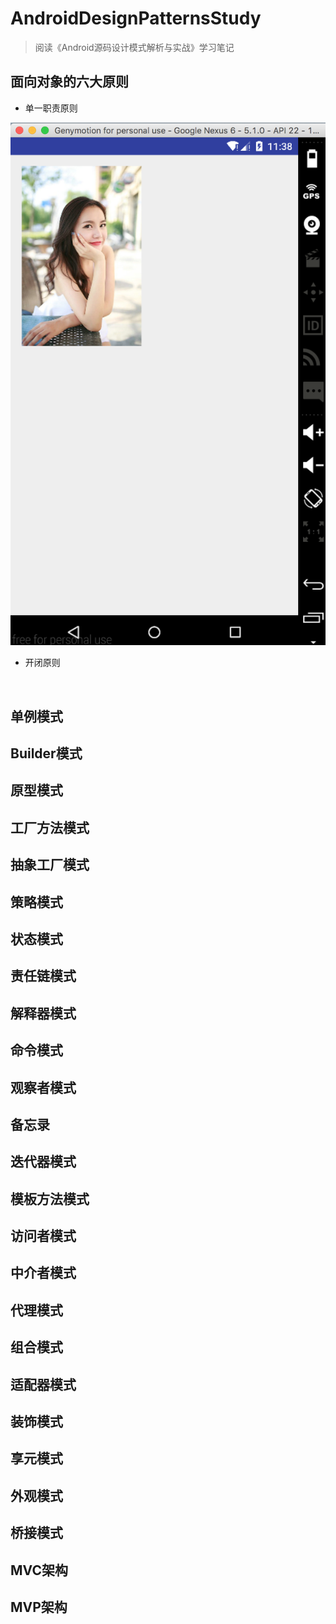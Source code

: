 # AndroidDesignPatternsStudy

> 阅读《Android源码设计模式解析与实战》学习笔记

## 面向对象的六大原则

* 单一职责原则

![](https://github.com/DoubleDa/AndroidDesignPatternsStudy/blob/master/Images/%E5%B1%8F%E5%B9%95%E5%BF%AB%E7%85%A7%202016-07-16%20%E4%B8%8B%E5%8D%8811.38.39.png?raw=true)


* 开闭原则

![]()


## 单例模式

## Builder模式

## 原型模式

## 工厂方法模式

## 抽象工厂模式

## 策略模式

## 状态模式

## 责任链模式

## 解释器模式

## 命令模式

## 观察者模式

## 备忘录

## 迭代器模式

## 模板方法模式

## 访问者模式

## 中介者模式

## 代理模式

## 组合模式

## 适配器模式

## 装饰模式

## 享元模式

## 外观模式

## 桥接模式

## MVC架构

## MVP架构


